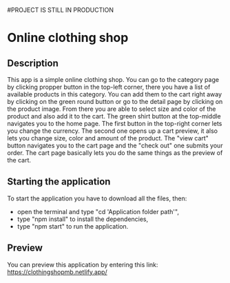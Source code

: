 #PROJECT IS STILL IN PRODUCTION

# Online clothing shop

## Description
This app is a simple online clothing shop. You can go to the category page by clicking propper button in the top-left corner, there you have a list of available products in this category. You can add them to the cart right away by clicking on the green round button or go to the detail page by clicking on the product image. From there you are able to select size and color of the product and also add it to the cart. The green shirt button at the top-middle navigates you to the home page. The first button in the top-right corner lets you change the currency. The second one opens up a cart preview, it also lets you change size, color and amount of the product. The "view cart" button navigates you to the cart page and the "check out" one submits your order. The cart page basically lets you do the same things as the preview of the cart.

## Starting the application
To start the application you have to download all the files, then:
- open the terminal and type "cd 'Application folder path'",
- type "npm install" to install the dependencies,
- type "npm start" to run the application.

## Preview
You can preview this application by entering this link: https://clothingshopmb.netlify.app/
